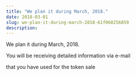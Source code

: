 ```yaml
---
title: "We plan it during March, 2018."
date: 2018-03-01
slug: we-plan-it-during-march-2018-61f060256859
description:
---
```


We plan it during March, 2018.

You will be receiving detailed information via e-mail

that you have used for the token sale

